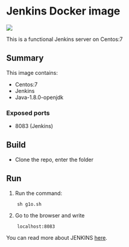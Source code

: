 # Jenkins Docker image
<img src="http://jenkins-ci.org/sites/default/files/jenkins_logo.png"/>

This is a functional Jenkins server on Centos:7

Summary
-------

This image contains:
* Centos:7
* Jenkins
* Java-1.8.0-openjdk

### Exposed ports

* 8083 (Jenkins)

Build
-----
* Clone the repo, enter the folder

Run
---
  1. Run the command:
```
    sh g1o.sh
```
  2. Go to the browser and write 
```
    localhost:8083
```

You can read more about JENKINS [here](https://jenkins.io).
